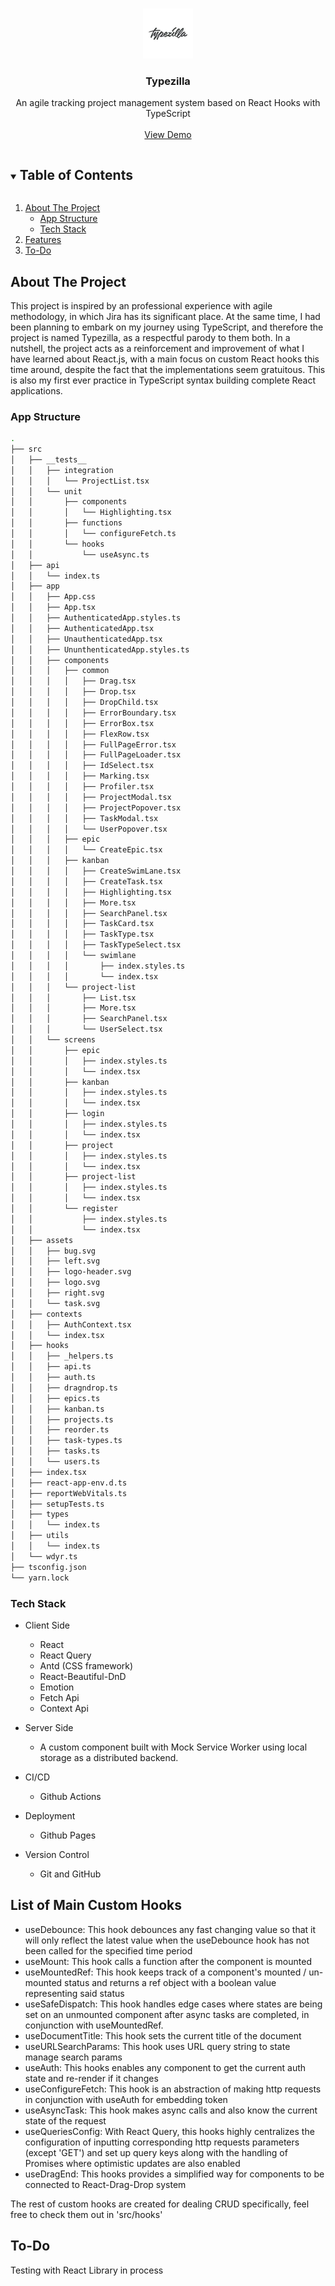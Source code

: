 <!-- PROJECT LOGO -->
<br />
<p align="center">
  <a href="">
    <img src="public/favicon.ico" alt="Logo" width="80" height="80">
  </a>

  <h3 align="center">Typezilla</h3>

  <p align="center">
    An agile tracking project management system based on React Hooks with TypeScript
    <br />
    <br />
    <a href="https://typezilla.vercel.app">View Demo</a>
  </p>
</p>

<!-- TABLE OF CONTENTS -->
<details open="open">
  <summary><h2 style="display: inline-block">Table of Contents</h2></summary>
  <ol>
    <li>
      <a href="#about-the-project">About The Project</a>
      <ul>
        <li><a href="#app-structure">App Structure</a></li>
        <li><a href="#tech-stack">Tech Stack</a></li>
      </ul>
    </li>
    <li>
      <a href="#features">Features</a>
    </li>
    <li><a href="#to-do">To-Do</a></li>
  </ol>
</details>

<!-- ABOUT THE PROJECT -->

## About The Project

This project is inspired by an professional experience with agile methodology, in which Jira has its significant place. At the same time, I had been planning to embark on my journey using TypeScript, and therefore the project is named Typezilla, as a respectful parody to them both. In a nutshell, the project acts as a reinforcement and improvement of what I have learned about React.js, with a main focus on custom React hooks this time around, despite the fact that the implementations seem gratuitous. This is also my first ever practice in TypeScript syntax building complete React applications.

### App Structure

```bash
.
├── src
│   ├── __tests__
│   │   ├── integration
│   │   │   └── ProjectList.tsx
│   │   └── unit
│   │       ├── components
│   │       │   └── Highlighting.tsx
│   │       ├── functions
│   │       │   └── configureFetch.ts
│   │       └── hooks
│   │           └── useAsync.ts
│   ├── api
│   │   └── index.ts
│   ├── app
│   │   ├── App.css
│   │   ├── App.tsx
│   │   ├── AuthenticatedApp.styles.ts
│   │   ├── AuthenticatedApp.tsx
│   │   ├── UnauthenticatedApp.tsx
│   │   ├── UnunthenticatedApp.styles.ts
│   │   ├── components
│   │   │   ├── common
│   │   │   │   ├── Drag.tsx
│   │   │   │   ├── Drop.tsx
│   │   │   │   ├── DropChild.tsx
│   │   │   │   ├── ErrorBoundary.tsx
│   │   │   │   ├── ErrorBox.tsx
│   │   │   │   ├── FlexRow.tsx
│   │   │   │   ├── FullPageError.tsx
│   │   │   │   ├── FullPageLoader.tsx
│   │   │   │   ├── IdSelect.tsx
│   │   │   │   ├── Marking.tsx
│   │   │   │   ├── Profiler.tsx
│   │   │   │   ├── ProjectModal.tsx
│   │   │   │   ├── ProjectPopover.tsx
│   │   │   │   ├── TaskModal.tsx
│   │   │   │   └── UserPopover.tsx
│   │   │   ├── epic
│   │   │   │   └── CreateEpic.tsx
│   │   │   ├── kanban
│   │   │   │   ├── CreateSwimLane.tsx
│   │   │   │   ├── CreateTask.tsx
│   │   │   │   ├── Highlighting.tsx
│   │   │   │   ├── More.tsx
│   │   │   │   ├── SearchPanel.tsx
│   │   │   │   ├── TaskCard.tsx
│   │   │   │   ├── TaskType.tsx
│   │   │   │   ├── TaskTypeSelect.tsx
│   │   │   │   └── swimlane
│   │   │   │       ├── index.styles.ts
│   │   │   │       └── index.tsx
│   │   │   └── project-list
│   │   │       ├── List.tsx
│   │   │       ├── More.tsx
│   │   │       ├── SearchPanel.tsx
│   │   │       └── UserSelect.tsx
│   │   └── screens
│   │       ├── epic
│   │       │   ├── index.styles.ts
│   │       │   └── index.tsx
│   │       ├── kanban
│   │       │   ├── index.styles.ts
│   │       │   └── index.tsx
│   │       ├── login
│   │       │   ├── index.styles.ts
│   │       │   └── index.tsx
│   │       ├── project
│   │       │   ├── index.styles.ts
│   │       │   └── index.tsx
│   │       ├── project-list
│   │       │   ├── index.styles.ts
│   │       │   └── index.tsx
│   │       └── register
│   │           ├── index.styles.ts
│   │           └── index.tsx
│   ├── assets
│   │   ├── bug.svg
│   │   ├── left.svg
│   │   ├── logo-header.svg
│   │   ├── logo.svg
│   │   ├── right.svg
│   │   └── task.svg
│   ├── contexts
│   │   ├── AuthContext.tsx
│   │   └── index.tsx
│   ├── hooks
│   │   ├── _helpers.ts
│   │   ├── api.ts
│   │   ├── auth.ts
│   │   ├── dragndrop.ts
│   │   ├── epics.ts
│   │   ├── kanban.ts
│   │   ├── projects.ts
│   │   ├── reorder.ts
│   │   ├── task-types.ts
│   │   ├── tasks.ts
│   │   └── users.ts
│   ├── index.tsx
│   ├── react-app-env.d.ts
│   ├── reportWebVitals.ts
│   ├── setupTests.ts
│   ├── types
│   │   └── index.ts
│   ├── utils
│   │   └── index.ts
│   └── wdyr.ts
├── tsconfig.json
└── yarn.lock
```

### Tech Stack

- Client Side

  - React
  - React Query
  - Antd (CSS framework)
  - React-Beautiful-DnD
  - Emotion
  - Fetch Api
  - Context Api

- Server Side

  - A custom component built with Mock Service Worker using local storage as a distributed backend.

- CI/CD
  - Github Actions
- Deployment
  - Github Pages
- Version Control
  - Git and GitHub

<!-- Custom Hooks -->

## List of Main Custom Hooks

- useDebounce: This hook debounces any fast changing value so that it will only reflect the latest value when the useDebounce hook has not been called for the specified time period
- useMount: This hook calls a function after the component is mounted
- useMountedRef: This hook keeps track of a component's mounted / un-mounted status and returns a ref object with a boolean value representing said status
- useSafeDispatch: This hook handles edge cases where states are being set on an unmounted component after async tasks are completed, in conjunction with useMountedRef.
- useDocumentTitle: This hook sets the current title of the document
- useURLSearchParams: This hook uses URL query string to state manage search params
- useAuth: This hooks enables any component to get the current auth state and re-render if it changes
- useConfigureFetch: This hook is an abstraction of making http requests in conjunction with useAuth for embedding token
- useAsyncTask: This hook makes async calls and also know the current state of the request
- useQueriesConfig: With React Query, this hooks highly centralizes the configuration of inputting corresponding http requests parameters (except 'GET') and set up query keys along with the handling of Promises where optimistic updates are also enabled
- useDragEnd: This hooks provides a simplified way for components to be connected to React-Drag-Drop system

The rest of custom hooks are created for dealing CRUD specifically, feel free to check them out in 'src/hooks'

 <!-- TODO -->

## To-Do

Testing with React Library in process
